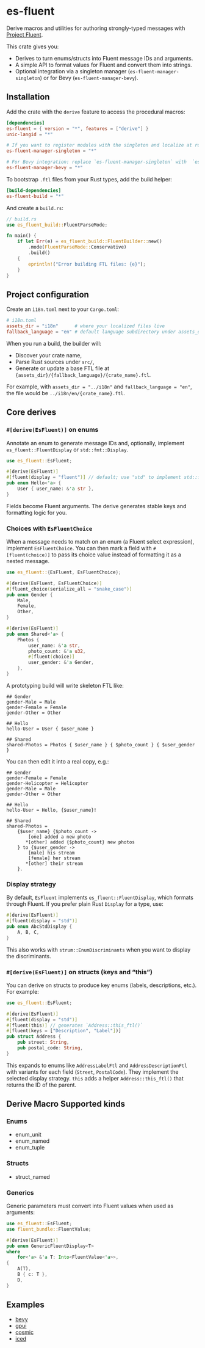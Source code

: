 # es-fluent

Derive macros and utilities for authoring strongly-typed messages with [Project Fluent](https://projectfluent.org/).

This crate gives you:
- Derives to turn enums/structs into Fluent message IDs and arguments.
- A simple API to format values for Fluent and convert them into strings.
- Optional integration via a singleton manager (`es-fluent-manager-singleton`) or for Bevy (`es-fluent-manager-bevy`).

## Installation

Add the crate with the `derive` feature to access the procedural macros:

```toml
[dependencies]
es-fluent = { version = "*", features = ["derive"] }
unic-langid = "*"

# If you want to register modules with the singleton and localize at runtime:
es-fluent-manager-singleton = "*"

# For Bevy integration: replace `es-fluent-manager-singleton` with  `es-fluent-manager-bevy`
es-fluent-manager-bevy = "*"
```

To bootstrap `.ftl` files from your Rust types, add the build helper:

```toml
[build-dependencies]
es-fluent-build = "*"
```

And create a `build.rs`:

```rs
// build.rs
use es_fluent_build::FluentParseMode;

fn main() {
    if let Err(e) = es_fluent_build::FluentBuilder::new()
        .mode(FluentParseMode::Conservative)
        .build()
    {
        eprintln!("Error building FTL files: {e}");
    }
}
```

## Project configuration

Create an `i18n.toml` next to your `Cargo.toml`:

```toml
# i18n.toml
assets_dir = "i18n"      # where your localized files live
fallback_language = "en" # default language subdirectory under assets_dir
```

When you run a build, the builder will:
- Discover your crate name,
- Parse Rust sources under `src/`,
- Generate or update a base FTL file at `{assets_dir}/{fallback_language}/{crate_name}.ftl`.

For example, with `assets_dir = "../i18n"` and `fallback_language = "en"`, the file would be `../i18n/en/{crate_name}.ftl`.

## Core derives

### `#[derive(EsFluent)]` on enums

Annotate an enum to generate message IDs and, optionally, implement `es_fluent::FluentDisplay` or `std::fmt::Display`.

```rs
use es_fluent::EsFluent;

#[derive(EsFluent)]
#[fluent(display = "fluent")] // default; use "std" to implement std::fmt::Display
pub enum Hello<'a> {
    User { user_name: &'a str },
}
```

Fields become Fluent arguments. The derive generates stable keys and formatting logic for you.

### Choices with `EsFluentChoice`

When a message needs to match on an enum (a Fluent select expression), implement `EsFluentChoice`. You can then mark a field with `#[fluent(choice)]` to pass its choice value instead of formatting it as a nested message.

```rs
use es_fluent::{EsFluent, EsFluentChoice};

#[derive(EsFluent, EsFluentChoice)]
#[fluent_choice(serialize_all = "snake_case")]
pub enum Gender {
    Male,
    Female,
    Other,
}

#[derive(EsFluent)]
pub enum Shared<'a> {
    Photos {
        user_name: &'a str,
        photo_count: &'a u32,
        #[fluent(choice)]
        user_gender: &'a Gender,
    },
}
```

A prototyping build will write skeleton FTL like:

```ftl
## Gender
gender-Male = Male
gender-Female = Female
gender-Other = Other

## Hello
hello-User = User { $user_name }

## Shared
shared-Photos = Photos { $user_name } { $photo_count } { $user_gender }
```

You can then edit it into a real copy, e.g.:

```ftl
## Gender
gender-Female = Female
gender-Helicopter = Helicopter
gender-Male = Male
gender-Other = Other

## Hello
hello-User = Hello, {$user_name}!

## Shared
shared-Photos =
    {$user_name} {$photo_count ->
        [one] added a new photo
       *[other] added {$photo_count} new photos
    } to {$user_gender ->
        [male] his stream
        [female] her stream
       *[other] their stream
    }.
```

### Display strategy

By default, `EsFluent` implements `es_fluent::FluentDisplay`, which formats through Fluent. If you prefer plain Rust `Display` for a type, use:

```rs
#[derive(EsFluent)]
#[fluent(display = "std")]
pub enum AbcStdDisplay {
    A, B, C,
}
```

This also works with `strum::EnumDiscriminants` when you want to display the discriminants.

### `#[derive(EsFluent)]` on structs (keys and “this”)

You can derive on structs to produce key enums (labels, descriptions, etc.). For example:

```rs
use es_fluent::EsFluent;

#[derive(EsFluent)]
#[fluent(display = "std")]
#[fluent(this)] // generates `Address::this_ftl()`
#[fluent(keys = ["Description", "Label"])]
pub struct Address {
    pub street: String,
    pub postal_code: String,
}
```

This expands to enums like `AddressLabelFtl` and `AddressDescriptionFtl` with variants for each field (`Street`, `PostalCode`). They implement the selected display strategy. `this` adds a helper `Address::this_ftl()` that returns the ID of the parent.

## Derive Macro Supported kinds

### Enums

- enum_unit
- enum_named
- enum_tuple

### Structs

- struct_named

### Generics

Generic parameters must convert into Fluent values when used as arguments:

```rs
use es_fluent::EsFluent;
use fluent_bundle::FluentValue;

#[derive(EsFluent)]
pub enum GenericFluentDisplay<T>
where
    for<'a> &'a T: Into<FluentValue<'a>>,
{
    A(T),
    B { c: T },
    D,
}
```

## Examples
- [bevy](../../examples/bevy-example)
- [gpui](../../examples/gpui-example)
- [cosmic](../../examples/cosmic-example)
- [iced](../../examples/iced-example)
